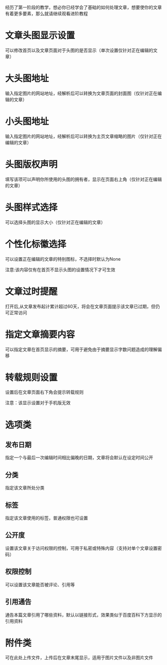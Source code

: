 经历了第一阶段的教学，想必你已经学会了基础的如何处理文章，想要使你的文章有着更多要素，那么就请继续观看进阶教程

# 文章头图显示设置

可以修改首页以及文章页面对于头图的是否显示（单次设置仅针对正在编辑的文章）

# 大头图地址

输入指定图片的网站地址，经解析后可以转换为文章页面的封面图（仅针对正在编辑的文章）

# 小头图地址

输入指定图片的网站地址，经解析后可以转换为主页文章缩略的图片（仅针对正在编辑的文章）

# 头图版权声明

填写该项可以声明你所使用的头图的拥有者，显示在页面右上角（仅针对正在编辑的文章）

# 头图样式选择

可以选择头图的显示大小（仅针对正在编辑的文章）

# 个性化标徽选择

可以设置正在编辑的文章的特别图标，不选择时默认为None

注意:该内容仅有在首页不显示头图的设置情况下才可生效

# 文章过时提醒

打开后,从文章发布起计累计超过60天，将会在文章页面提示该文章已过期，但仍可正常访问

# 指定文章摘要内容

可以指定文章在首页显示的摘要，可用于避免由于摘要显示字数问题造成的理解偏移

# 转载规则设置

设置后在文章页面右下角会提示转载规则

注意：该显示设置对于手机版无效

# 选项类

## 发布日期

指定一个与最后一次编辑时间相比偏晚的日期，文章将会默认在设定时间公开

## 分类

指定该文章所处分类

## 标签

指定该文章使用的标签，普通权限也可设置

## 公开度

设置该文章关于访问权限的控制，可用于私密或特殊内容（支持对单个文章设置密码）

## 权限控制

可以设置该文章能否被评论、引用等

## 引用通告

通告本篇文章引用了哪些资料，默认以链接形式，效果类似于百度百科下方显示的引用资料

# 附件类

可在此处上传文件，上传后在文章末尾显示，适用于图片文件以及非图片文件